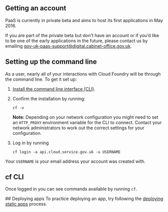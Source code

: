 ## Getting an account

PaaS is currently in private beta and aims to host its first applications in May 2016.

If you are part of the private beta but don't have an account or if you’d like to be one of the early applications in the future, please contact us by emailing [gov-uk-paas-support@digital.cabinet-office.gov.uk](mailto:gov-uk-paas-support@digital.cabinet-office.gov.uk).

## Setting up the command line
As a user, nearly all of your interactions with Cloud Foundry will be through the command line. To get it set up:

1. [Install the command line interface (CLI)](https://docs.cloudfoundry.org/devguide/installcf/install-go-cli.html).
2. Confirm the installation by running:

    ```
    cf -v
    ```

    **Note:** Depending on your network configuration you might need to set an ```HTTP_PROXY``` environment variable for the CLI to connect. Contact your network administrators to work out the correct settings for your configuration.

3. Log in by running

    ```
    cf login -a api.cloud.service.gov.uk -u USERNAME
    ```

Your `USERNAME` is your email address your account was created with.

## cf CLI
Once logged in you can see commands available by running ```cf```.

## Deploying apps
To practice deploying an app, try following the [deploying static apps](/deploying_apps/deploying_static_sites/) process.